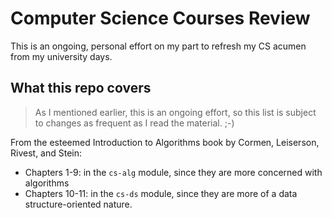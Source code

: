 # Computer Science Courses Review

This is an ongoing, personal effort on my part to refresh my CS acumen from my university days.

What this repo covers
---------------------

  > As I mentioned earlier, this is an ongoing effort, so this list is subject to changes as frequent
  as I read the material. ;-)

From the esteemed Introduction to Algorithms book by Cormen, Leiserson, Rivest, and Stein:

  * Chapters 1-9: in the `cs-alg` module, since they are more concerned with algorithms
  * Chapters 10-11: in the `cs-ds` module, since they are more of a data structure-oriented nature.
